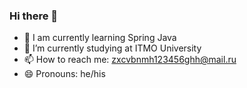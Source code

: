 ### Hi there 👋

- 🔭 I am currently learning Spring Java
- 🌱 I’m currently studying at ITMO University
- 📫 How to reach me: zxcvbnmh123456ghh@mail.ru
- 😄 Pronouns: he/his
